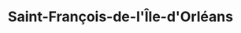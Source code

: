 ---
title: Saint-François-de-l'Île-d'Orléans
url: /saint-francois-de-lile-dorleans/
latitude: 47.001
longitude: -70.814
---